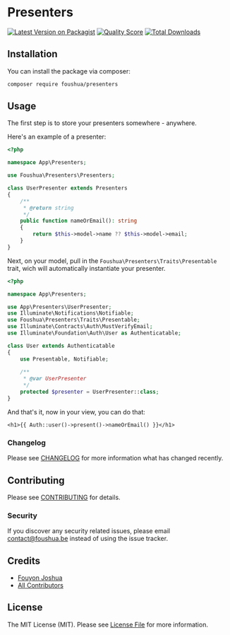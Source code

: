 # Presenters

[![Latest Version on Packagist](https://img.shields.io/packagist/v/foushua/presenters.svg?style=flat-square)](https://packagist.org/packages/foushua/presenters)
[![Quality Score](https://img.shields.io/scrutinizer/g/foushua/presenters.svg?style=flat-square)](https://scrutinizer-ci.com/g/foushua/presenters)
[![Total Downloads](https://img.shields.io/packagist/dt/foushua/presenters.svg?style=flat-square)](https://packagist.org/packages/foushua/presenters)

## Installation

You can install the package via composer:

```bash
composer require foushua/presenters
```

## Usage

The first step is to store your presenters somewhere - anywhere.

Here's an example of a presenter:

``` php
<?php 

namespace App\Presenters;

use Foushua\Presenters\Presenters;

class UserPresenter extends Presenters
{   
    /**
     * @return string
     */
    public function nameOrEmail(): string
    {
        return $this->model->name ?? $this->model->email;
    }
}
```

Next, on your model, pull in the ```Foushua\Presenters\Traits\Presentable``` trait, wich will automatically instantiate your presenter.

```php
<?php

namespace App\Presenters;

use App\Presenters\UserPresenter;
use Illuminate\Notifications\Notifiable;
use Foushua\Presenters\Traits\Presentable;
use Illuminate\Contracts\Auth\MustVerifyEmail;
use Illuminate\Foundation\Auth\User as Authenticatable;

class User extends Authenticatable
{
    use Presentable, Notifiable;
    
    /**
     * @var UserPresenter
     */
    protected $presenter = UserPresenter::class;
}
```

And that's it, now in your view, you can do that:

```
<h1>{{ Auth::user()->present()->nameOrEmail() }}</h1>
```

### Changelog

Please see [CHANGELOG](CHANGELOG.md) for more information what has changed recently.

## Contributing

Please see [CONTRIBUTING](CONTRIBUTING.md) for details.

### Security

If you discover any security related issues, please email contact@foushua.be instead of using the issue tracker.

## Credits

- [Fouyon Joshua](https://github.com/foushua)
- [All Contributors](../../contributors)

## License

The MIT License (MIT). Please see [License File](LICENSE.md) for more information.
